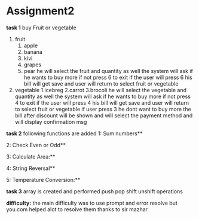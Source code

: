 # Assignment2

**task 1**
buy Fruit or vegetable
1. fruit
      1. apple
      2. banana
      3. kivi
      4. grapes
      5. pear
         he will select the fruit and quantity as well
         the system will ask if he wants to buy more if not press 6 to exit
         if the user will press 6 his bill will get save and user will return to
select fruit or vegetable
2. vegetable
       1.icebreg
       2.carrot
       3.brocoli
        he will select the vegetable and quantity as well
         the system will ask if he wants to buy more if not press 4 to exit
         if the user will press 4 his bill will get save and user will return to
select fruit or vegetable
if user press 3 he dont want to buy more
the bill after discount will be shown and will select the payment method and will display confirmation msg


**task 2**
following functions are added
1: Sum numbers**
  
2: Check Even or Odd**
    
3: Calculate Area:**

4: String Reversal**
  
5: Temperature Conversion:**

**task 3**
array is created and performed push pop shift unshift operations

**difficulty:**
the main difficulty was to use prompt and error resolve but you.com helped alot to resolve them thanks to sir mazhar 
